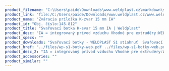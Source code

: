 ```yaml
---
product_filename: "C:\Users\paide\Downloads\www.weldplast.cz\markdown\svarovaci-botka-k-svar-15-mm-ia.md"
product_link: "file:/C:/Users/paide/Downloads/www.weldplast.cz/www.weldplast.cz/sk/svarovaci-botka-k-svar-15-mm-ia"
product_name: "Zváracia príložka K-zvar 15 mm IA"
product_id: "Obj. číslo:145.812"
product_title: "Svařovací botka K-svar 15 mm IA | Weldplast"
product_desc: "IA = integrovaný prívod vzduchu Vhodné pre extrudéry:WELDPLAST S2FUSION 2FUSION 3FUSION 3C"
product_specs: ""
product_downloads: "Svařovací botky - WELDPLAST S1 stiahnuť  Svařovací botky - FUSION 2/3/3C WELDPLAST S2 stiahnuť  Svařovací botky - WELDPLAST S2 PVC S4 S6 stiahnuť"
product_href: "../files/wp-s1-botky-web.pdf ../files/wp-s1-botky-web.pdf ../files/prehled-botek-fusion-2-3-3c-weldplast-s21.pdf ../files/prehled-botek-fusion-2-3-3c-weldplast-s21.pdf ../files/prehled-botek-weldplast-s2pvc-s4-s62.pdf ../files/prehled-botek-weldplast-s2pvc-s4-s62.pdf"
product_desc_2: "IA = integrovaný prívod vzduchu Vhodné pre extrudéry:WELDPLAST S2FUSION 2FUSION 3FUSION 3C"
product_accessories: ""
product_similar: ""
---
```

